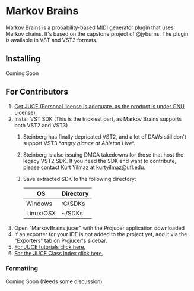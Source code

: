 # Markov Brains
Markov Brains is a probability-based MIDI generator plugin that uses Markov chains. It's based on the capstone project of @jyburns. The plugin is available in VST and VST3 formats.
 ## Installing
Coming Soon

 ## For Contributors
1. [Get JUCE (Personal license is adequate, as the product is under GNU License)](https://shop.juce.com/get-juce)
2. Install VST SDK (This is the trickiest part, as Markov Brains supports both VST2 and VST3)
   1. Steinberg has finally depricated VST2, and a lot of DAWs still don't support VST3 \**angry glance at Ableton Live*\*.
   2. Steinberg is also issuing DMCA takedowns for those that host the legacy VST2 SDK. If you need the SDK and want to contribute, please contact Kurt Yilmaz at kurtyilmaz@ufl.edu.
   3. Save extracted SDK to the following directory:

        | OS     | Directory |
        | ---      | ---       |
        | Windows | :C\SDKs         |
        | Linux/OSX     | ~/SDKs |        |
 3. Open "MarkovBrains.jucer" with the Projucer application downloaded
4. If an exporter for your IDE is not added to the project yet, add it via the "Exporters" tab on Projucer's sidebar.
5. [For JUCE tutorials click here.](https://juce.com/learn/tutorials)
6. [For the JUCE Class Index click here.](https://docs.juce.com/master/index.html)
  ### Formatting
Coming Soon
(Needs some discussion)
